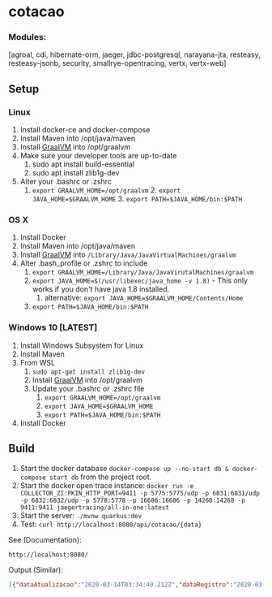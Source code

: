 # cotacao

### Modules:
[agroal, cdi, hibernate-orm, jaeger, jdbc-postgresql, narayana-jta, resteasy, resteasy-jsonb, security, smallrye-opentracing, vertx, vertx-web]

## Setup

### Linux

1. Install docker-ce and docker-compose
2. Install Maven into /opt/java/maven
3. Install [GraalVM](https://www.graalvm.org/downloads/) into /opt/graalvm
4. Make sure your developer tools are up-to-date
	1. sudo apt install build-essential
	2. sudo apt install zlib1g-dev
5. Alter your .bashrc or .zshrc
	1. `export GRAALVM_HOME=/opt/graalvm`
    	2. `export JAVA_HOME=$GRAALVM_HOME`
    	3. `export PATH=$JAVA_HOME/bin:$PATH`

### OS X

1. Install Docker
2. Install Maven into /opt/java/maven
3. Install [GraalVM](https://www.graalvm.org/downloads/) into `/Library/Java/JavaVirtualMachines/graalvm`
4. Alter .bash_profile or .zshrc to include
    1. `export GRAALVM_HOME=/Library/Java/JavaVirutalMachines/graalvm`
    2. `export JAVA_HOME=$(/usr/libexec/java_home -v 1.8)` - This only works if you don't have java 1.8 installed.
        1. alternative: `export JAVA_HOME=$GRAALVM_HOME/Contents/Home`
    3. `export PATH=$JAVA_HOME/bin:$PATH`

### Windows 10 [LATEST]

1. Install Windows Subsystem for Linux
2. Install Maven
3. From WSL
    1. `sudo apt-get install zlib1g-dev`
    2. Install [GraalVM](https://www.graalvm.org/downloads/) into /opt/graalvm
    3. Update your .bashrc or .zshrc file  
        1. `export GRAALVM_HOME=/opt/graalvm`
        2. `export JAVA_HOME=$GRAALVM_HOME`
        3. `export PATH=$JAVA_HOME/bin:$PATH`
4. Install Docker

## Build

1. Start the docker database `docker-compose up --no-start db & docker-compose start db` from the project root.
2. Start the docker open trace instance: `docker run -e COLLECTOR_ZI:PKIN_HTTP_PORT=9411 -p 5775:5775/udp -p 6831:6831/udp -p 6832:6832/udp -p 5778:5778 -p 16686:16686 -p 14268:14268 -p 9411:9411 jaegertracing/all-in-one:latest`
3. Start the server: `./mvnw quarkus:dev`
4. Test: `curl http://localhost:8080/api/cotacao/{data}`

See (Documentation):

`http://localhost:8080/`

Output (Similar):
```json
[{"dataAtualizacao":"2020-03-14T03:34:40.212Z","dataRegistro":"2020-03-14T03:34:40.212Z","version":0,"dataCotacao":"2020-03-03T13:06:38.000Z","id":103,"valorCompra":4.48770,"valorVenda":4.48830}]
```